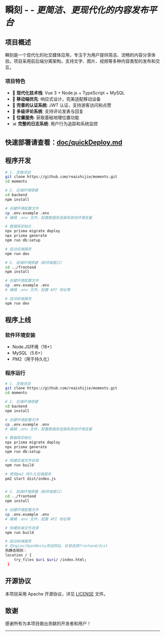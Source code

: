 # 瞬刻  - - *更简洁、更现代化的内容发布平台*

## 项目概述

瞬刻是一个现代化的社交媒体应用，专注于为用户提供简洁、流畅的内容分享体验。项目采用前后端分离架构，支持文字、图片、视频等多种内容类型的发布和交互。

### 项目特色

- 🚀 **现代化技术栈**: Vue 3 + Node.js + TypeScript + MySQL
- 📱 **移动端优先**: 响应式设计，完美适配移动设备
- 🔐 **完善的认证系统**: JWT 认证，支持游客访问和点赞
- 💬 **多级评论系统**: 支持评论发表与回复
- 📍 **位置服务**: 获取基础地理位置功能
- 📊 **完整的日志系统**: 用户行为追踪和系统监控

## 快速部署请查看：[doc/quickDeploy.md](https://github.com/reaishijie/moments/blob/main/doc/quickDeploy-readme.md)

## 程序开发

```bash
# 1. 克隆项目
git clone https://github.com/reaishijie/moments.git
cd moments

# 2. 后端环境搭建
cd backend
npm install

# 创建环境配置文件
cp .env.example .env
# 编辑 .env 文件，配置数据库连接和其他环境变量

# 数据库初始化
npx prisma migrate deploy
npx prisma generate
npm run db:setup

# 启动后端服务
npm run dev

# 3. 前端环境搭建（新终端窗口）
cd ../frontend
npm install

# 创建环境配置文件
cp .env.example .env
# 编辑 .env 文件，配置 API 地址等

# 启动前端服务
npm run dev
```

## 程序上线

### 软件环境安装

- Node.JS环境（16+）
- MySQL（5.6+）
- PM2（用于持久化）

### 程序运行

```bash
# 1. 克隆项目
git clone https://github.com/reaishijie/moments.git
cd moments

# 2. 后端环境搭建
cd backend
npm install

# 创建环境配置文件
cp .env.example .env
# 编辑 .env 文件，配置数据库连接和其他环境变量

# 数据库初始化
npx prisma migrate deploy
npx prisma generate
npm run db:setup

# 构建后端文件目录
npm run build

# 使用pm2 持久化后端服务
pm2 start dist/index.js


# 3. 前端环境搭建（新终端窗口）
cd ../frontend
npm install

# 创建环境配置文件
cp .env.example .env
# 编辑 .env 文件，配置 API 地址等

# 构建前端文件目录
npm run build

# 启动前端服务
# 在nginx/OpenResty添加网站，目录选择frontend/dist
伪静态规则： 
location / {
    try_files $uri $uri/ /index.html;
 }
```

## 开源协议

本项目采用 Apache 开源协议，详见 [LICENSE](LICENSE) 文件。

## 致谢

感谢所有为本项目做出贡献的开发者和用户！

---
